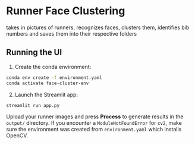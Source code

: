 # Runner Face Clustering

takes in pictures of runners, recognizes faces, clusters them, identifies bib numbers and saves them into their respective folders

## Running the UI

1. Create the conda environment:

```bash
conda env create -f environment.yaml
conda activate face-cluster-env
```

2. Launch the Streamlit app:

```bash
streamlit run app.py
```

Upload your runner images and press **Process** to generate results in the `output/` directory.
If you encounter a `ModuleNotFoundError` for `cv2`, make sure the environment was created from `environment.yaml` which installs OpenCV.
